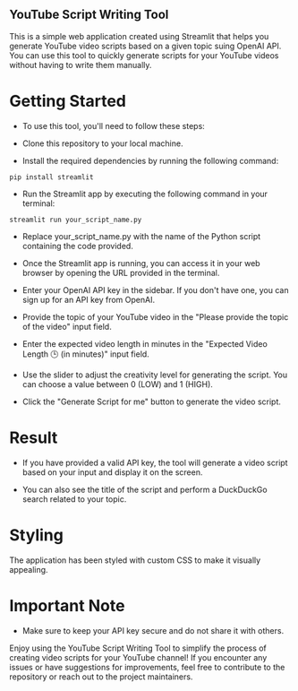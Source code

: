 
## YouTube Script Writing Tool
This is a simple web application created using Streamlit that helps you generate YouTube video scripts based on a given topic suing OpenAI API. You can use this tool to quickly generate scripts for your YouTube videos without having to write them manually.

# Getting Started
- To use this tool, you'll need to follow these steps:

- Clone this repository to your local machine.

- Install the required dependencies by running the following command:

```
pip install streamlit
```
- Run the Streamlit app by executing the following command in your terminal:


```
streamlit run your_script_name.py
```
- Replace your_script_name.py with the name of the Python script containing the code provided.

- Once the Streamlit app is running, you can access it in your web browser by opening the URL provided in the terminal.


- Enter your OpenAI API key in the sidebar. If you don't have one, you can sign up for an API key from OpenAI.

- Provide the topic of your YouTube video in the "Please provide the topic of the video" input field.

- Enter the expected video length in minutes in the "Expected Video Length 🕒 (in minutes)" input field.

- Use the slider to adjust the creativity level for generating the script. You can choose a value between 0 (LOW) and 1 (HIGH).

- Click the "Generate Script for me" button to generate the video script.

# Result
- If you have provided a valid API key, the tool will generate a video script based on your input and display it on the screen.

- You can also see the title of the script and perform a DuckDuckGo search related to your topic.

# Styling
The application has been styled with custom CSS to make it visually appealing.

# Important Note
- Make sure to keep your API key secure and do not share it with others.

Enjoy using the YouTube Script Writing Tool to simplify the process of creating video scripts for your YouTube channel! If you encounter any issues or have suggestions for improvements, feel free to contribute to the repository or reach out to the project maintainers.
